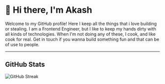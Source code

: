 # 👋 Hi there, I'm Akash

Welcome to my GitHub profile! Here I keep all the things that i love building or stealing. 
I am a Frontend Engineer, but I like to keep my hands dirty with all kinds of technologies. When I'm not doing any of these, I cook, and like cook for real. 
Get in touch if you wanna build something fun and that can be of use to people. 

---

## GitHub Stats

![GitHub Streak](https://streak-stats.demolab.com?user=akashleo&theme=dark&hide_border=true) 

<!---
akashleo/akashleo is a ✨ special ✨ repository because its `README.md` (this file) appears on your GitHub profile.
You can click the Preview link to take a look at your changes.
--->
